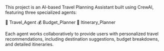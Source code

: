 This project is an AI-based Travel Planning Assistant built using CrewAI, featuring three specialized agents:

🧳 Travel_Agent
💰 Budget_Planner
📅 Itinerary_Planner

Each agent works collaboratively to provide users with personalized travel recommendations, including destination suggestions, budget breakdowns, and detailed itineraries.
